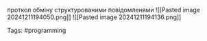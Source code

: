 проткол обміну структурованими повідомленями
![[Pasted image 20241211194050.png]]
![[Pasted image 20241211194136.png]]



Tags: #programming 